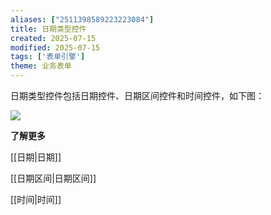 ```yaml
---
aliases: ["2511398589223223084"]
title: 日期类型控件
created: 2025-07-15
modified: 2025-07-15
tags: ['表单引擎']
theme: 业务表单
---
```


日期类型控件包括日期控件、日期区间控件和时间控件，如下图：

![](f67b51e4345e2555be316a5e186bd64c.jpg)

**了解更多**

[[日期|日期]]

[[日期区间|日期区间]]

[[时间|时间]]